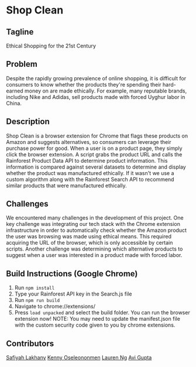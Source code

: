 # Shop Clean

## Tagline
Ethical Shopping for the 21st Century

## Problem
Despite the rapidly growing prevalence of online shopping, it is difficult for consumers to know whether the products they're spending their hard-earned money on are made ethically. For example, many reputable brands, including Nike and Adidas, sell products made with forced Uyghur labor in China.

## Description
Shop Clean is a browser extension for Chrome that flags these products on Amazon and suggests alternatives, so consumers can leverage their purchase power for good. When a user is on a product page, they simply click the browser extension. A script grabs the product URL and calls the Rainforest Product Data API to determine product information. This information is compared against several datasets to determine and display whether the product was manufactured ethically. If it wasn't we use a custom algorithm along with the Rainforest Search API to recommend similar products that were manufactured ethically.

## Challenges
We encountered many challenges in the development of this project. One key challenge was integrating our tech stack with the Chrome extension infrastructure in order to automatically check whether the Amazon product the user was browsing was made using ethical means. This required acquiring the URL of the browser, which is only accessible by certain scripts. Another challenge was determining which alternative products to suggest when a user was interested in a product made with forced labor.

## Build Instructions (Google Chrome)
1. Run `npm install`
2. Type your Rainforest API key in the Search.js file
3. Run `npm run build`
4. Navigate to chrome://extensions/
5. Press `load unpacked` and select the build folder. You can run the browser extension now!
NOTE: You may need to update the manifest.json file with the custom security code given to you by chrome extensions.

## Contributors
[Safiyah Lakhany](https://github.com/safiyahlakhany)
[Kenny Oseleononmen](https://github.com/Kenny1G)
[Lauren Ng](https://github.com/laurenng)
[Avi Gupta](https://github.com/avigupta33)
